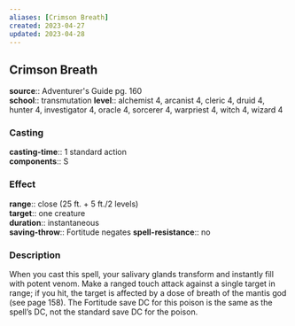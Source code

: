 ```yaml
---
aliases: [Crimson Breath]
created: 2023-04-27
updated: 2023-04-28
---
```


## Crimson Breath

**source**:: Adventurer's Guide pg. 160  
**school**:: transmutation
**level**:: alchemist 4, arcanist 4, cleric 4, druid 4, hunter 4, investigator 4, oracle 4, sorcerer 4, warpriest 4, witch 4, wizard 4

### Casting

**casting-time**:: 1 standard action  
**components**:: S

### Effect

**range**:: close (25 ft. + 5 ft./2 levels)  
**target**:: one creature  
**duration**:: instantaneous  
**saving-throw**:: Fortitude negates
**spell-resistance**:: no

### Description

When you cast this spell, your salivary glands transform and instantly fill with potent venom. Make a ranged touch attack against a single target in range; if you hit, the target is affected by a dose of breath of the mantis god (see page 158). The Fortitude save DC for this poison is the same as the spell’s DC, not the standard save DC for the poison.
